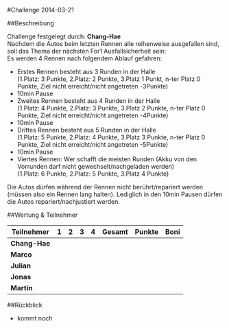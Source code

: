 #Challenge 2014-03-21

##Beschreibung

Challenge festgelegt durch: **Chang-Hae**<br>
Nachdem die Autos beim letzten Rennen alle reihenweise ausgefallen sind, soll das Thema der nächsten For1 Ausfallsicherheit sein:<br>
Es werden 4 Rennen nach folgendem Ablauf gefahren:

* Erstes Rennen besteht aus 3 Runden in der Halle<br>(1.Platz: 3 Punkte, 2.Platz: 2 Punkte, 3.Platz 1 Punkt, n-ter Platz 0 Punkte, Ziel nicht erreicht/nicht angetreten -3Punkte)
 * 10min Pause
* Zweites Rennen besteht aus 4 Runden in der Halle<br>(1.Platz: 4 Punkte, 2.Platz: 3 Punkte, 3.Platz 2 Punkte, n-ter Platz 0 Punkte, Ziel nicht erreicht/nicht angetreten -4Punkte)
 * 10min Pause
* Drittes Rennen besteht aus 5 Runden in der Halle<br>(1.Platz: 5 Punkte, 2.Platz: 4 Punkte, 3.Platz 3 Punkte, n-ter Platz 0 Punkte, Ziel nicht erreicht/nicht angetreten -5Punkte)
 * 10min Pause
* Viertes Rennen: Wer schafft die meisten Runden (Akku von den Vorrunden darf nicht gewechselt/nachgeladen werden)<br>(1.Platz: 6 Punkte, 2.Platz: 5 Punkte, 3.Platz 4 Punkte)

Die Autos dürfen während der Rennen nicht berührt/repariert werden (müssen also ein Rennen lang halten). Lediglich in den 10min Pausen dürfen die Autos repariert/nachjustiert werden.

##Wertung & Teilnehmer

Teilnehmer    | 1      | 2      | 3      | 4      | Gesamt | Punkte | Boni   |
------------- | ------ | ------ | ------ | ------ | ------ | ------ | ------ |
**Chang-Hae** |        |        |        |        |        |        |        |                        
**Marco**     |        |        |        |        |        |        |        |
**Julian**    |        |        |        |        |        |        |        |
**Jonas**     |        |        |        |        |        |        |        |
**Martin**    |        |        |        |        |        |        |        |

##Rückblick
* kommt noch
